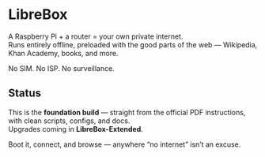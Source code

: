 # LibreBox
A Raspberry Pi + a router = your own private internet.  
Runs entirely offline, preloaded with the good parts of the web — Wikipedia, Khan Academy, books, and more.  

No SIM. No ISP. No surveillance.  

## Status
This is the **foundation build** — straight from the official PDF instructions, with clean scripts, configs, and docs.  
Upgrades coming in **LibreBox-Extended**.  

Boot it, connect, and browse — anywhere “no internet” isn’t an excuse.
